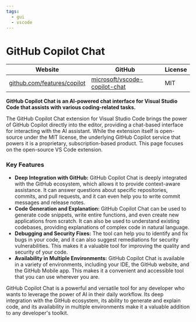 ```yaml
---
tags:
  - gui
  - vscode
---
```


# GitHub Copilot Chat

| Website | GitHub | License |
| --- | --- | --- |
| [github.com/features/copilot](https://github.com/features/copilot) | [microsoft/vscode-copilot-chat](https://github.com/microsoft/vscode-copilot-chat) | MIT |

**GitHub Copilot Chat is an AI-powered chat interface for Visual Studio Code that assists with various coding-related tasks.**

The GitHub Copilot Chat extension for Visual Studio Code brings the power of GitHub Copilot directly into the editor, providing a chat-based interface for interacting with the AI assistant. While the extension itself is open-source under the MIT license, the underlying GitHub Copilot service that powers it is a proprietary, subscription-based product. This page focuses on the open-source VS Code extension.

### Key Features

*   **Deep Integration with GitHub:** GitHub Copilot Chat is deeply integrated with the GitHub ecosystem, which allows it to provide context-aware assistance. It can answer questions about specific repositories, commits, and pull requests, and it can even help you to write commit messages and release notes.
*   **Code Generation and Explanation:** GitHub Copilot Chat can be used to generate code snippets, write entire functions, and even create new applications from scratch. It can also be used to understand existing codebases, providing explanations of complex code in natural language.
*   **Debugging and Security Fixes:** The tool can help you to identify and fix bugs in your code, and it can also suggest remediations for security vulnerabilities. This makes it a valuable tool for improving the quality and security of your code.
*   **Availability in Multiple Environments:** GitHub Copilot Chat is available in a variety of environments, including your IDE, the GitHub website, and the GitHub Mobile app. This makes it a convenient and accessible tool that you can use wherever you are.

GitHub Copilot Chat is a powerful and versatile tool for any developer who wants to leverage the power of AI in their daily workflow. Its deep integration with the GitHub ecosystem, its ability to generate and explain code, and its availability in multiple environments make it a valuable addition to any developer's toolkit.
